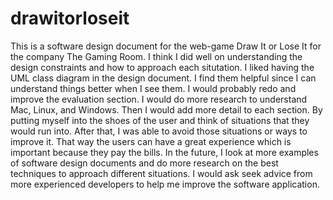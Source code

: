# drawitorloseit
This is a software design document for the web-game Draw It or Lose It for the company The Gaming Room. I think I did well on understanding the design constraints and how to approach each situtation. I liked having the UML class diagram in the design document. I find them helpful since I can understand things better when I see them. I would probably redo and improve the evaluation section. I would do more research to understand Mac, Linux, and Windows. Then I would add more detail to each section. By putting myself into the shoes of the user and think of situations that they would run into. After that, I was able to avoid those situations or ways to improve it. That way the users can have a great experience which is important because they pay the bills. In the future, I look at more examples of software design documents and do more research on the best techniques to approach different situations. I would ask seek advice from more experienced developers to help me improve the software application.
